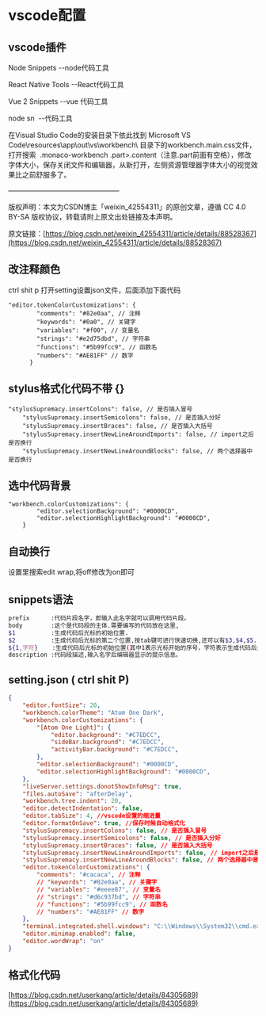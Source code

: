# vscode配置

## vscode插件

Node Snippets 	--node代码工具

React Native Tools 	 --React代码工具

Vue 2 Snippets	--vue 代码工具

node sn  --代码工具



在Visual Studio Code的安装目录下依此找到 Microsoft VS Code\resources\app\out\vs\workbench\ 目录下的workbench.main.css文件，打开搜索  .monaco-workbench .part>.content（注意.part前面有空格），修改字体大小，保存关闭文件和编辑器，从新打开，左侧资源管理器字体大小的视觉效果比之前舒服多了。

————————————————

版权声明：本文为CSDN博主「weixin_42554311」的原创文章，遵循 CC 4.0 BY-SA 版权协议，转载请附上原文出处链接及本声明。

原文链接：[https://blog.csdn.net/weixin_42554311/article/details/88528367](https://blog.csdn.net/weixin_42554311/article/details/88528367)

## 改注释颜色

ctrl shit p 打开setting设置json文件，后面添加下面代码

```
"editor.tokenColorCustomizations": {
        "comments": "#82e0aa", // 注释
        "keywords": "#0a0", // 关键字
        "variables": "#f00", // 变量名
        "strings": "#e2d75dbd", // 字符串
        "functions": "#5b99fcc9", // 函数名
        "numbers": "#AE81FF" // 数字
      }
```

## stylus格式化代码不带 {}

```
"stylusSupremacy.insertColons": false, // 是否插入冒号
    "stylusSupremacy.insertSemicolons": false, // 是否插入分好
    "stylusSupremacy.insertBraces": false, // 是否插入大括号
    "stylusSupremacy.insertNewLineAroundImports": false, // import之后是否换行
    "stylusSupremacy.insertNewLineAroundBlocks": false, // 两个选择器中是否换行
```

## 选中代码背景

```
"workbench.colorCustomizations": {
        "editor.selectionBackground": "#0000CD",
        "editor.selectionHighlightBackground": "#0000CD",
    }
```

## 自动换行

设置里搜索edit wrap,将off修改为on即可

## snippets语法

```bash
prefix      :代码片段名字，即输入此名字就可以调用代码片段。
body        :这个是代码段的主体.需要编写的代码放在这里,　　　　　 
$1          :生成代码后光标的初始位置.
$2          :生成代码后光标的第二个位置,按tab键可进行快速切换,还可以有$3,$4,$5.....
${1,字符}    :生成代码后光标的初始位置(其中1表示光标开始的序号，字符表示生成代码后光标会直接选中字符。)
description :代码段描述,输入名字后编辑器显示的提示信息。
```

## setting.json ( ctrl shit P)

```json
{
    "editor.fontSize": 20,
    "workbench.colorTheme": "Atom One Dark",
    "workbench.colorCustomizations": {
        "[Atom One Light]": {
            "editor.background": "#C7EDCC",
            "sideBar.background": "#C7EDCC",
            "activityBar.background": "#C7EDCC",
        },
        "editor.selectionBackground": "#0000CD",
        "editor.selectionHighlightBackground": "#0000CD",
    },
    "liveServer.settings.donotShowInfoMsg": true,
    "files.autoSave": "afterDelay",
    "workbench.tree.indent": 20,
    "editor.detectIndentation": false,
    "editor.tabSize": 4, //vscode设置的缩进量
    "editor.formatOnSave": true, //保存时候自动格式化
    "stylusSupremacy.insertColons": false, // 是否插入冒号
    "stylusSupremacy.insertSemicolons": false, // 是否插入分好
    "stylusSupremacy.insertBraces": false, // 是否插入大括号
    "stylusSupremacy.insertNewLineAroundImports": false, // import之后是否换行
    "stylusSupremacy.insertNewLineAroundBlocks": false, // 两个选择器中是否换行
    "editor.tokenColorCustomizations": {
        "comments": "#cacaca", // 注释
        // "keywords": "#82e0aa", // 关键字
        // "variables": "#eeee87", // 变量名
        // "strings": "#d6c937bd", // 字符串
        // "functions": "#5b99fcc9", // 函数名
        // "numbers": "#AE81FF" // 数字
    },
    "terminal.integrated.shell.windows": "C:\\Windows\\System32\\cmd.exe",
    "editor.minimap.enabled": false,
    "editor.wordWrap": "on"
}
```

## 格式化代码

[https://blog.csdn.net/userkang/article/details/84305689](https://blog.csdn.net/userkang/article/details/84305689)

